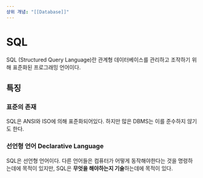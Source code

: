 ```yaml
---
상위 개념: "[[Database]]"
---
```

# SQL
SQL (Structured Query Language)란 관계형 데이터베이스를 관리하고 조작하기 위해 표준화된 프로그래밍 언어이다.

## 특징

### 표준의 존재
SQL은 ANSI와 ISO에 의해 표준화되어있다. 하지만 많은 DBMS는 이를 준수하지 않기도 한다.

### 선언형 언어 Declarative Language
SQL은 선언형 언어이다. 다른 언어들은 컴퓨터가 어떻게 동작해야한다는 것을 명령하는데에 목적이 있지만, SQL은 **무엇을 해야하는지 기술**하는데에 목적이 있다.



